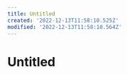 ```yaml
---
title: Untitled
created: '2022-12-13T11:58:10.525Z'
modified: '2022-12-13T11:58:10.564Z'
---
```


# Untitled
